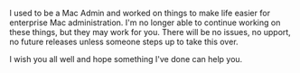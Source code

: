 I used to be a Mac Admin and worked on things to make life easier for enterprise Mac administration.
I'm no longer able to continue working on these things, but they may work for you. There will be no issues, no upport, no future releases unless someone steps up to take this over.

I wish you all well and hope something I've done can help you.
